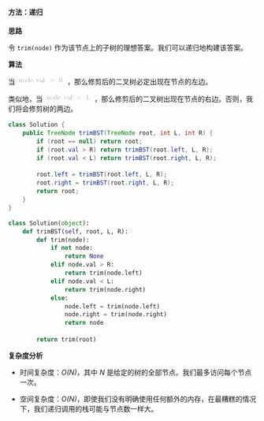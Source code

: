 #### 方法：递归

**思路**

令 `trim(node)` 作为该节点上的子树的理想答案。我们可以递归地构建该答案。

**算法**

当 ![\text{node.val>R} ](./p__text{node.val___R}_.png) ，那么修剪后的二叉树必定出现在节点的左边。

类似地，当 ![\text{node.val<L} ](./p__text{node.val___L}_.png) ，那么修剪后的二叉树出现在节点的右边。否则，我们将会修剪树的两边。

```java [GoXj8r6W-Java]
class Solution {
    public TreeNode trimBST(TreeNode root, int L, int R) {
        if (root == null) return root;
        if (root.val > R) return trimBST(root.left, L, R);
        if (root.val < L) return trimBST(root.right, L, R);

        root.left = trimBST(root.left, L, R);
        root.right = trimBST(root.right, L, R);
        return root;
    }
}
```
```python [GoXj8r6W-Python]
class Solution(object):
    def trimBST(self, root, L, R):
        def trim(node):
            if not node:
                return None
            elif node.val > R:
                return trim(node.left)
            elif node.val < L:
                return trim(node.right)
            else:
                node.left = trim(node.left)
                node.right = trim(node.right)
                return node

        return trim(root)
```


**复杂度分析** 

* 时间复杂度：*O(N)*，其中 *N* 是给定的树的全部节点。我们最多访问每个节点一次。

* 空间复杂度：*O(N)*，即使我们没有明确使用任何额外的内存，在最糟糕的情况下，我们递归调用的栈可能与节点数一样大。